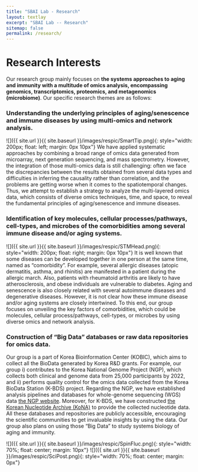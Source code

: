 ```yaml
---
title: "SBAI Lab - Research"
layout: textlay
excerpt: "SBAI Lab -- Research"
sitemap: false
permalink: /research/
---
```


# Research Interests

Our research group mainly focuses on **the systems approaches to aging and immunity with a multitude of omics analysis, encompassing genomics, transcriptomics, proteomics, and metagenomics (microbiome)**. Our specific research themes are as follows:


### Understanding the underlying principles of aging/senescence and immune diseases by using multi-omics and network analysis.
![]({{ site.url }}{{ site.baseurl }}/images/respic/SmartTip.png){: style="width: 200px; float: left; margin: 0px  10px"}
We have applied systematic approaches by combining a broad range of omics data generated from microarray, next generation sequencing, and mass spectrometry. However, the integration of those multi-omics data is still challenging: often we face the discrepancies between the results obtained from several data types and difficulties in inferring the causality rather than correlation, and the problems are getting worse when it comes to the spatiotemporal changes. Thus, we attempt to establish a strategy to analyze the multi-layered omics data, which consists of diverse omics techniques, time, and space, to reveal the fundamental principles of aging/senescence and immune diseases.


### Identification of key molecules, cellular processes/pathways, cell-types, and microbes of the comorbidities among several immune disease and/or aging systems.
![]({{ site.url }}{{ site.baseurl }}/images/respic/STMHead.png){: style="width: 200px; float: right; margin: 0px 10px"}
It is well known that some diseases can be developed together in one person at the same time, named as “comorbidity”. For example, several allergic diseases (atopic dermatitis, asthma, and rhinitis) are manifested in a patient during the allergic march. Also, patients with rheumatoid arthritis are likely to have atherosclerosis, and obese individuals are vulnerable to diabetes. Aging and senescence is also closely related with several autoimmune diseases and degenerative diseases. However, it is not clear how these immune disease and/or aging systems are closely intertwined. To this end, our group focuses on unveiling the key factors of comorbidities, which could be molecules, cellular process/pathways, cell-types, or microbes by using diverse omics and network analysis.

  
### Construction of “Big Data” databases or raw data repositories for omics data.
Our group is a part of Korea Bioinformation Center (KOBIC), which aims to collect all the BioData generated by Korea R&D grants. For example, our group i) contributes to the Korea National Genome Project (NGP), which collects both clinical and genome data from 25,000 participants by 2022, and ii) performs quality control for the omics data collected from the Korea BioData Station (K-BDS) project. Regarding the NGP, we have established analysis pipelines and databases for whole-genome sequencing (WGS) data [the NGP website](https://www.kobic.re.kr/ngp/). Moreover, for K-BDS, we have constructed [the Korean Nucleotide Archive (KoNA)](https://www.kobic.re.kr/kona/) to provide the collected nucleotide data. All these databases and repositories are publicly accessible, encouraging the scientific communities to get invaluable insights by using the data. Our group also plans on using those “Big Data” to study systems biology of aging and immunity.

![]({{ site.url }}{{ site.baseurl }}/images/respic/SpinFluc.png){: style="width: 70%; float: center; margin: 10px"}
![]({{ site.url }}{{ site.baseurl }}/images/respic/SciPost.png){: style="width: 70%; float: center; margin: 0px"}
